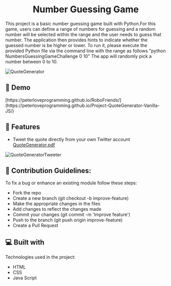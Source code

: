 <h1 align="center" id="title">Number Guessing Game</h1>


<p id="description">This project is a basic number guessing game built with Python.For this game, users can define a range of numbers for guessing and a random number will be selected within the range and the user needs to guess that number. The application then provides hints to indicate whether the guessed number is be higher or lower. To run it, please execute the provided Python file via the command line with the range as follows
  "python NumbersGuessingGameChallenge 0 10" 
The app will randomly pick a number between 0 to 10.
</p>

![QuoteGenerator](https://github.com/Peterloveprogramming/Project-QuoteGenerator-Vanilla-JS/assets/131538732/2581ff87-93a8-4b7b-8c5f-654308b86984)

<h2>🚀 Demo</h2>
[https://peterloveprogramming.github.io/RoboFriends/](https://peterloveprogramming.github.io/Project-QuoteGenerator-Vanilla-JS/)
  
<h2>🧐 Features</h2>

*   Tweet the quote directly from your own Twitter account
[QuoteGenerator.pdf](https://github.com/Peterloveprogramming/Project-QuoteGenerator-Vanilla-JS/files/12501447/QuoteGenerator.pdf)

![QuoteGeneratorTweeter](https://github.com/Peterloveprogramming/Project-QuoteGenerator-Vanilla-JS/assets/131538732/c7d02643-901c-45a7-a375-31c329289573)

  <h2>🍰 Contribution Guidelines:</h2>

To fix a bug or enhance an existing module follow these steps: 

*   Fork the repo
*   Create a new branch (git checkout -b improve-feature)
*   Make the appropriate changes in the files
*   Add changes to reflect the changes made
*   Commit your changes (git commit -m 'Improve feature')
*   Push to the branch (git push origin improve-feature)
*   Create a Pull Request
  
<h2>💻 Built with</h2>

Technologies used in the project:

*   HTML
*   CSS
*   Java Script

